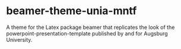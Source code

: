 # beamer-theme-unia-mntf
A theme for the Latex package beamer that replicates the look of the powerpoint-presentation-template published by and for Augsburg University. 
